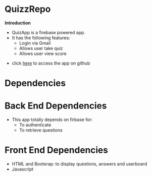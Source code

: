 # QuizzRepo

 **Introduction**
- QuizApp is a firebase powered app.
- It has the following features:
  * Login via Gmail
  * Allows user take quiz
  * Allows user view score
* click [here](https://oforchinedu.github.io/QuizzRepo/) to access the app on github

# Dependencies

# Back End Dependencies
* This app totally depends on firbase for:
  * To authenticate
  * To retrieve questions
  
# Front End Dependencies
  * HTML and Bootsrap: to display questions, answers and userboard
  * Javascript
